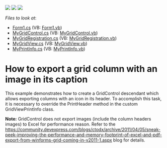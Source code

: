 <!-- default badges list -->
![](https://img.shields.io/endpoint?url=https://codecentral.devexpress.com/api/v1/VersionRange/128628664/18.2.2%2B)
[![](https://img.shields.io/badge/Open_in_DevExpress_Support_Center-FF7200?style=flat-square&logo=DevExpress&logoColor=white)](https://supportcenter.devexpress.com/ticket/details/E5048)
[![](https://img.shields.io/badge/📖_How_to_use_DevExpress_Examples-e9f6fc?style=flat-square)](https://docs.devexpress.com/GeneralInformation/403183)
<!-- default badges end -->
<!-- default file list -->
*Files to look at*:

* [Form1.cs](./CS/MyXtraGrid/Form1.cs) (VB: [Form1.vb](./VB/MyXtraGrid/Form1.vb))
* [MyGridControl.cs](./CS/MyXtraGrid/MyGridControl.cs) (VB: [MyGridControl.vb](./VB/MyXtraGrid/MyGridControl.vb))
* [MyGridRegistration.cs](./CS/MyXtraGrid/MyGridRegistration.cs) (VB: [MyGridRegistration.vb](./VB/MyXtraGrid/MyGridRegistration.vb))
* [MyGridView.cs](./CS/MyXtraGrid/MyGridView.cs) (VB: [MyGridView.vb](./VB/MyXtraGrid/MyGridView.vb))
* [MyPrintInfo.cs](./CS/MyXtraGrid/MyPrintInfo.cs) (VB: [MyPrintInfo.vb](./VB/MyXtraGrid/MyPrintInfo.vb))
<!-- default file list end -->
# How to export a grid column with an image in its caption


<p>This example demonstrates how to create a GridControl descendant which allows exporting columns with an icon in its header. To accomplish this task, it is necessary to override the PrintHeader method in the custom GridViewPrintInfo class.</p><p><strong>Note:</strong> GridControl does not export images (include the column headers images) to Excel for performance reason. Refer to the <u><a href="https://community.devexpress.com/blogs/ctodx/archive/2011/04/05/sneak-peek-improving-the-performance-and-memory-footprint-of-excel-and-pdf-export-from-winforms-grid-coming-in-v2011-1.aspx">https://community.devexpress.com/blogs/ctodx/archive/2011/04/05/sneak-peek-improving-the-performance-and-memory-footprint-of-excel-and-pdf-export-from-winforms-grid-coming-in-v2011-1.aspx</a></u> blog for details.</p><p></p>

<br/>



